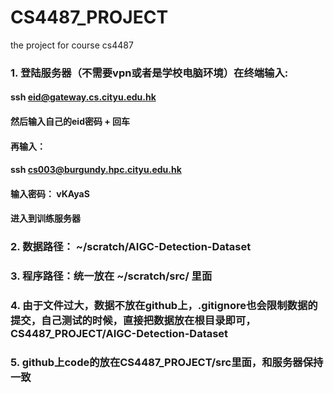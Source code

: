 # CS4487_PROJECT
the project for course cs4487
### 1. 登陆服务器（不需要vpn或者是学校电脑环境）在终端输入:
  #### ssh eid@gateway.cs.cityu.edu.hk

  #### 然后输入自己的eid密码 + 回车

  #### 再输入：

  #### ssh cs003@burgundy.hpc.cityu.edu.hk

  #### 输入密码： vKAyaS

  #### 进入到训练服务器

### 2. 数据路径： ~/scratch/AIGC-Detection-Dataset
### 3. 程序路径：统一放在 ~/scratch/src/ 里面
### 4. 由于文件过大，数据不放在github上，.gitignore也会限制数据的提交，自己测试的时候，直接把数据放在根目录即可，CS4487_PROJECT/AIGC-Detection-Dataset
### 5. github上code的放在CS4487_PROJECT/src里面，和服务器保持一致

